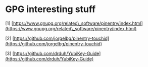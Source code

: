 # GPG interesting stuff

\[1] [https://www.gnupg.org/related\_software/pinentry/index.html](https://www.gnupg.org/related\_software/pinentry/index.html)

\[2] [https://github.com/jorgelbg/pinentry-touchid](https://github.com/jorgelbg/pinentry-touchid)

\[3] [https://github.com/drduh/YubiKey-Guide](https://github.com/drduh/YubiKey-Guide)
